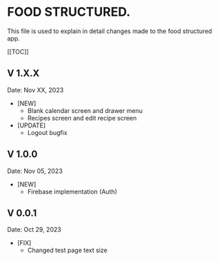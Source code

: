 # FOOD STRUCTURED.
This file is used to explain in detail changes made to the food structured app.
​
<!-- TOC -->
  [[TOC]]

## V 1.X.X
Date: Nov XX, 2023
* [NEW]
  * Blank calendar screen and drawer menu
  * Recipes screen and edit recipe screen
* [UPDATE]
  * Logout bugfix

## V 1.0.0
Date: Nov 05, 2023
* [NEW]
  * Firebase implementation (Auth)

## V 0.0.1
Date: Oct 29, 2023
* [FIX]
  * Changed test page text size